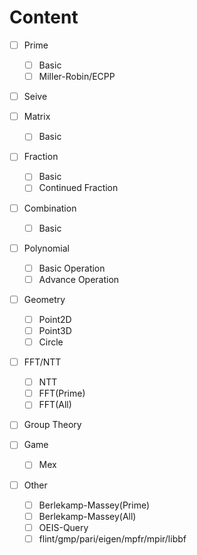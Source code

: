 # Content

+ [ ] Prime
    + [ ] Basic
    + [ ] Miller-Robin/ECPP

+ [ ] Seive

+ [ ] Matrix
    + [ ] Basic

+ [ ] Fraction
    + [ ] Basic
    + [ ] Continued Fraction

+ [ ] Combination
    + [ ] Basic

+ [ ] Polynomial
    + [ ] Basic Operation
    + [ ] Advance Operation

+ [ ] Geometry
    + [ ] Point2D
    + [ ] Point3D
    + [ ] Circle

+ [ ] FFT/NTT
    + [ ] NTT
    + [ ] FFT(Prime)
    + [ ] FFT(All)

+ [ ] Group Theory

+ [ ] Game
    + [ ] Mex

+ [ ] Other
    + [ ] Berlekamp-Massey(Prime)
    + [ ] Berlekamp-Massey(All)
    + [ ] OEIS-Query
    + [ ] flint/gmp/pari/eigen/mpfr/mpir/libbf